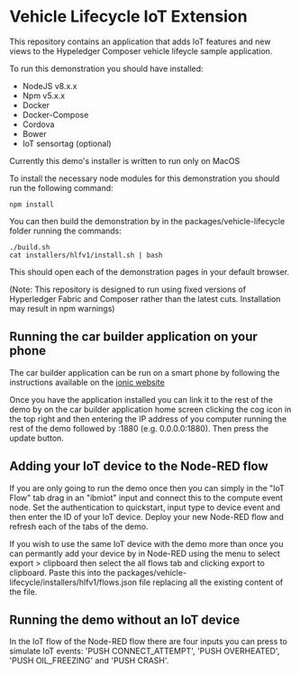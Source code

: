 # Vehicle Lifecycle IoT Extension

This repository contains an application that adds IoT features and new views to the Hypeledger Composer vehicle lifeycle sample application.

To run this demonstration you should have installed:
- NodeJS v8.x.x
- Npm v5.x.x 
- Docker
- Docker-Compose
- Cordova
- Bower
- IoT sensortag (optional)

Currently this demo's installer is written to run only on MacOS

To install the necessary node modules for this demonstration you should run the following command:
```
npm install
```

You can then build the demonstration by in the packages/vehicle-lifecycle folder running the commands:
```
./build.sh
cat installers/hlfv1/install.sh | bash
```

This should open each of the demonstration pages in your default browser.

(Note: This repository is designed to run using fixed versions of Hyperledger Fabric and Composer rather than the latest cuts. Installation may result in npm warnings)

## Running the car builder application on your phone
The car builder application can be run on a smart phone by following the instructions available on the [ionic website](https://ionicframework.com/docs/intro/deploying/)

Once you have the application installed you can link it to the rest of the demo by on the car builder application home screen clicking the cog icon in the top right and then entering the IP address of you computer running the rest of the demo followed by :1880 (e.g. 0.0.0.0:1880). Then press the update button.

## Adding your IoT device to the Node-RED flow

If you are only going to run the demo once then you can simply in the "IoT Flow" tab drag in an "ibmiot" input and connect this to the compute event node. Set the authentication to quickstart, input type to device event and then enter the ID of your IoT device. Deploy your new Node-RED flow and refresh each of the tabs of the demo. 

If you wish to use the same IoT device with the demo more than once you can permantly add your device by in Node-RED using the menu to select export > clipboard then select the all flows tab and clicking export to clipboard. Paste this into the packages/vehicle-lifecycle/installers/hlfv1/flows.json file replacing all the existing content of the file.

## Running the demo without an IoT device

In the IoT flow of the Node-RED flow there are four inputs you can press to simulate IoT events: 'PUSH CONNECT_ATTEMPT', 'PUSH OVERHEATED', 'PUSH OIL_FREEZING' and 'PUSH CRASH'.

